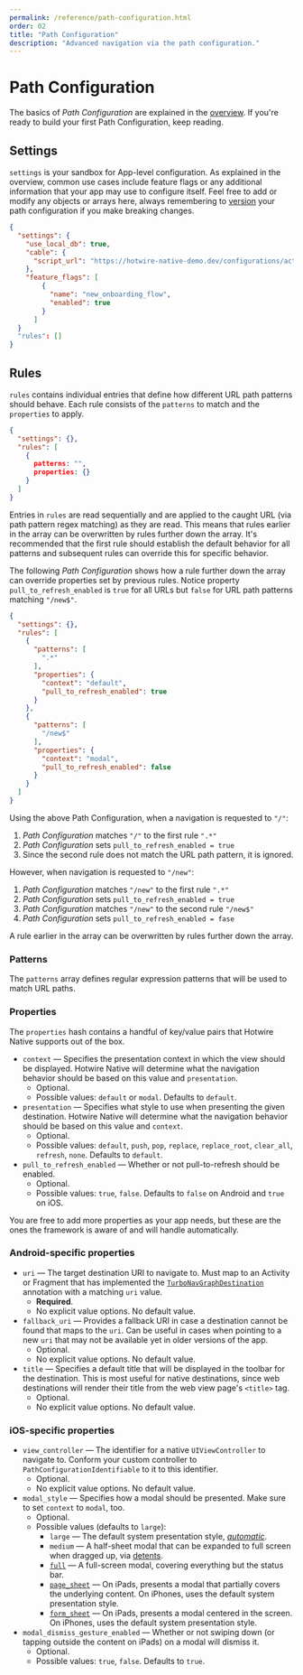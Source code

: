 ```yaml
---
permalink: /reference/path-configuration.html
order: 02
title: "Path Configuration"
description: "Advanced navigation via the path configuration."
---
```


# Path Configuration

The basics of *Path Configuration* are explained in the [overview](/overview/path-configuration). If you're ready to build your first Path Configuration, keep reading.

## Settings

`settings` is your sandbox for App-level configuration. As explained in the overview, common use cases include feature flags or any additional information that your app may use to configure itself. Feel free to add or modify any objects or arrays here, always remembering to [version](/overview/03-path-configuration) your path configuration if you make breaking changes.

```json
{
  "settings": {
    "use_local_db": true,
    "cable": {
      "script_url": "https://hotwire-native-demo.dev/configurations/action_cable.js"
    },
    "feature_flags": [
        {
          "name": "new_onboarding_flow",
          "enabled": true
        }
      ]
  }
  "rules": []
}
```

## Rules

`rules` contains individual entries that define how different URL path patterns should behave. Each rule consists of the `patterns` to match and the `properties` to apply.

```json
{
  "settings": {},
  "rules": [
    {
      patterns: "",
      properties: {}
    }
  ]
}
```

Entries in `rules` are read sequentially and are applied to the caught URL (via path pattern regex matching) as they are read. This means that rules earlier in the array can be overwritten by rules further down the array. It's recommended that the first rule should establish the default behavior for all patterns and subsequent rules can override this for specific behavior.

The following *Path Configuration* shows how a rule further down the array can override properties set by previous rules. Notice property `pull_to_refresh_enabled` is `true` for all URLs but `false` for URL path patterns matching `"/new$"`.

```json
{
  "settings": {},
  "rules": [
    {
      "patterns": [
        ".*"
      ],
      "properties": {
        "context": "default",
        "pull_to_refresh_enabled": true
      }
    },
    {
      "patterns": [
        "/new$"
      ],
      "properties": {
        "context": "modal",
        "pull_to_refresh_enabled": false
      }
    }
  ]
}
```

Using the above Path Configuration, when a navigation is requested to `"/"`:
1. *Path Configuration* matches `"/"` to the first rule `".*"`
2. *Path Configuration* sets `pull_to_refresh_enabled = true`
3. Since the second rule does not match the URL path pattern, it is ignored.

However, when navigation is requested to `"/new"`:
1. *Path Configuration* matches `"/new"` to the first rule `".*"`
2. *Path Configuration* sets `pull_to_refresh_enabled = true`
3. *Path Configuration* matches `"/new"` to the second rule `"/new$"`
4. *Path Configuration* sets `pull_to_refresh_enabled = fase`

A rule earlier in the array can be overwritten by rules further down the array.


### Patterns

The `patterns` array defines regular expression patterns that will be used to match URL paths.

### Properties

The `properties` hash contains a handful of key/value pairs that Hotwire Native supports out of the box. 

* `context` — Specifies the presentation context in which the view should be displayed. Hotwire Native will determine what the navigation behavior should be based on this value and `presentation`.
	* Optional.
	* Possible values: `default` or `modal`. Defaults to `default`.
* `presentation` — Specifies what style to use when presenting the given destination. Hotwire Native will determine what the navigation behavior should be based on this value and `context`.
	* Optional.
	* Possible values: `default`, `push`, `pop`, `replace`, `replace_root`, `clear_all`, `refresh`, `none`. Defaults to `default`.
* `pull_to_refresh_enabled` — Whether or not pull-to-refresh should be enabled.
	* Optional.
	* Possible values: `true`, `false`. Defaults to `false` on Android and `true` on iOS.

You are free to add more properties as your app needs, but these are the ones the framework is aware of and will handle automatically.

### Android-specific properties

* `uri` — The target destination URI to navigate to. Must map to an Activity or Fragment that has implemented the [`TurboNavGraphDestination`](../turbo/src/main/kotlin/dev/hotwire/turbo/nav/TurboNavGraphDestination.kt) annotation with a matching `uri` value.
	* **Required**. 
	* No explicit value options. No default value.
* `fallback_uri` — Provides a fallback URI in case a destination cannot be found that maps to the `uri`. Can be useful in cases when pointing to a new `uri` that may not be available yet in older versions of the app.
	* Optional.
	* No explicit value options. No default value.
* `title` —  Specifies a default title that will be displayed in the toolbar for the destination. This is most useful for native destinations, since web destinations will render their title from the web view page's `<title>` tag.
    * Optional.
    * No explicit value options. No default value.

### iOS-specific properties

* `view_controller` — The identifier for a native `UIViewController` to navigate to. Conform your custom controller to `PathConfigurationIdentifiable` to it to this identifier.
    * Optional.
    * No explicit value options. No default value.
* `modal_style` — Specifies how a modal should be presented. Make sure to set `context` to `modal`, too.
    * Optional.
    * Possible values (defaults to `large`):
        * `large` — The default system presentation style, [*automatic*](https://developer.apple.com/documentation/uikit/uimodalpresentationstyle/automatic).
        * `medium` — A half-sheet modal that can be expanded to full screen when dragged up, via [detents](https://developer.apple.com/documentation/uikit/uisheetpresentationcontroller/detents).
        * [`full`](https://developer.apple.com/documentation/uikit/uimodalpresentationstyle/fullscreen) — A full-screen modal, covering everything but the status bar.
        * [`page_sheet`](https://developer.apple.com/documentation/uikit/uimodalpresentationstyle/pagesheet) — On iPads, presents a modal that partially covers the underlying content. On iPhones, uses the default system presentation style.
        * [`form_sheet`](https://developer.apple.com/documentation/uikit/uimodalpresentationstyle/formsheet) — On iPads, presents a modal centered in the screen. On iPhones, uses the default system presentation style.
* `modal_dismiss_gesture_enabled` — Whether or not swiping down (or tapping outside the content on iPads) on a modal will dismiss it.
    * Optional.
	* Possible values: `true`, `false`. Defaults to `true`.
